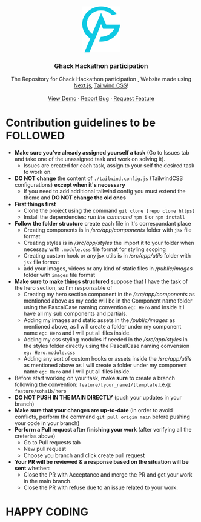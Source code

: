 <!-- PROJECT LOGO -->
<br />
<p align="center">
   <a href="https://github.com/yasuogg/ctrlshifts-Ghack"><img src="public/logo.png" height="auto" width="100px" ></a>
  <h3 align="center">Ghack Hackathon participation </h3>

  <p align="center">
The Repository for Ghack Hackathon participation , Website made using 
    <a href="https://nextjs.org/">Next.js</a>, <a href="https://tailwindcss.com/">Tailwind CSS</a>!
    <br />
    <br />
    <a href="https://github.com/yasuogg/ctrlshifts-Ghack">View Demo</a>
    ·
    <a href="https://github.com/yasuogg/ctrlshifts-Ghack/issues">Report Bug</a>
    ·
    <a href="https://github.com/yasuogg/ctrlshifts-Ghack/issues">Request Feature</a>
  </p>
  </p>

# Contribution guidelines to be FOLLOWED

- **Make sure you've already assigned yourself a task** (Go to Issues tab and take one of the unassigned task and work on solving it).
    - Issues are created for each task, assign to your self the desired task to work on.
- **DO NOT change** the content of `./tailwind.config.js` (TailwindCSS configurations) **except when it's necessary**
    - If you need to add additional tailwind config you must extend the theme and **DO NOT change the old ones**
- **First things first**
  - Clone the project using the command `git clone [repo clone https]`
  - Install the dependencies: *run the command* `npm i` or `npm install`
- **Follow the folder structure** create each file in it's correspandant place
    - Creating components is in */src/app/components* folder with `jsx` file format
    - Creating styles is in */src/app/styles* the import it to your folder when necessay with `.module.css` file format for styling scoping
    - Creating custom hook or any jsx utils is in */src/app/utils* folder with `jsx` file format
    - add your images, videos or any kind of static files in */public/images* folder with `images` file format
- **Make sure to make things structured** suppose that I have the task of the hero section, so I'm responsable of
    - Creating my hero section component in the */src/app/components* as mentioned above as my code will be in the Component name folder using the PascalCase naming convention `eg: Hero` and inside it I have all my sub components and partials.
    - Adding my images and static assets in the */public/images* as mentioned above, as I will create a folder under my component name `eg: Hero` and I will put all files inside.
    - Adding my css styling modules if needed in the */src/app/styles* in the styles folder directly using the PascalCase naming convension `eg: Hero.module.css`
    - Adding any sort of custom hooks or assets inside the */src/app/utils* as mentioned above as I will create a folder under my component name `eg: Hero` and I will put all files inside.
- Before start working on your task, **make sure** to create a branch following the convention: `feature/[your_name]/[template]`.e.g: `feature/sohaib/hero`
- **DO NOT PUSH IN THE MAIN DIRECTLY** (push your updates in your branch)
- **Make sure that your changes are up-to-date** (in order to avoid conflicts, perform the command `git pull origin main` before pushing your code in your branch)
- **Perform a Pull request after finishing your work** (after verifying all the creterias above)
    - Go to Pull requests tab
    - New pull request
    - Choose you branch and click create pull request
- **Your PR will be reviewed & a response based on the situation will be sent** whether:
    - Close the PR with Acceptance and merge the PR and get your work in the main branch.
    - Close the PR with refuse due to an issue related to your work.

# HAPPY CODING